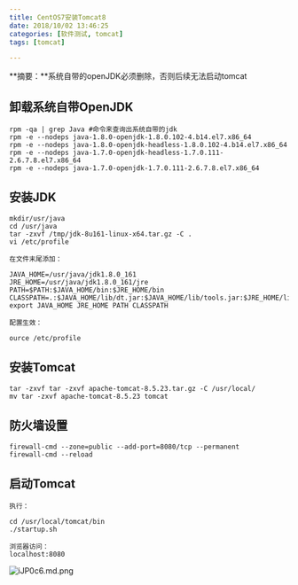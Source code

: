 ```yaml
---
title: CentOS7安装Tomcat8
date: 2018/10/02 13:46:25
categories: [软件测试, tomcat]
tags: [tomcat]

---
```

**摘要：**系统自带的openJDK必须删除，否则后续无法启动tomcat

<!-- more -->


## 卸载系统自带OpenJDK ##
```linux
rpm -qa | grep Java #命令来查询出系统自带的jdk
rpm -e --nodeps java-1.8.0-openjdk-1.8.0.102-4.b14.el7.x86_64
rpm -e --nodeps java-1.8.0-openjdk-headless-1.8.0.102-4.b14.el7.x86_64
rpm -e --nodeps java-1.7.0-openjdk-headless-1.7.0.111-2.6.7.8.el7.x86_64
rpm -e --nodeps java-1.7.0-openjdk-1.7.0.111-2.6.7.8.el7.x86_64
```

## 安装JDK ##
```linux
mkdir/usr/java
cd /usr/java
tar -zxvf /tmp/jdk-8u161-linux-x64.tar.gz -C .
vi /etc/profile
```
    在文件末尾添加：
```linux
JAVA_HOME=/usr/java/jdk1.8.0_161
JRE_HOME=/usr/java/jdk1.8.0_161/jre
PATH=$PATH:$JAVA_HOME/bin:$JRE_HOME/bin
CLASSPATH=.:$JAVA_HOME/lib/dt.jar:$JAVA_HOME/lib/tools.jar:$JRE_HOME/lib
export JAVA_HOME JRE_HOME PATH CLASSPATH
```
    配置生效：
```linux
ource /etc/profile
```

## 安装Tomcat ##
```linux
tar -zxvf tar -zxvf apache-tomcat-8.5.23.tar.gz -C /usr/local/
mv tar -zxvf apache-tomcat-8.5.23 tomcat
```

## 防火墙设置 ##
```linux
firewall-cmd --zone=public --add-port=8080/tcp --permanent
firewall-cmd --reload
```
## 启动Tomcat ##
    执行：
```linux
cd /usr/local/tomcat/bin
./startup.sh
```
    浏览器访问：
    localhost:8080
![iJP0c6.md.png](http://img.qizhenjun.com/NRbqqi.png)

